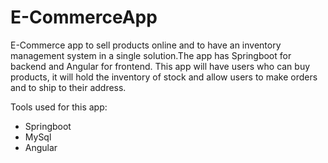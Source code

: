 # E-CommerceApp
E-Commerce app to sell products online and to have an inventory management system in a single solution.The app has Springboot for backend and Angular for frontend.
This app will have users who can buy products, it will hold the inventory of stock and allow users to make orders and to ship to their address.

Tools used for this app:
- Springboot
- MySql
- Angular
